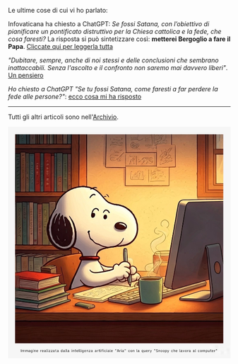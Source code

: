 Le ultime cose di cui vi ho parlato:

Infovaticana ha chiesto a ChatGPT: *Se fossi Satana, con l’obiettivo di pianificare un pontificato distruttivo per la Chiesa cattolica e la fede, che cosa faresti?* La risposta si può sintetizzare così: **metterei Bergoglio a fare il Papa**. [Cliccate qui per leggerla tutta](/articles/2024-10-15-chatgpt-bergoglio-papa.html)

*"Dubitare, sempre, anche di noi stessi e delle conclusioni che sembrano inattaccabili. Senza l'ascolto e il confronto non saremo mai davvero liberi"*. [Un pensiero](/articles/2024-09-23-studiare-per-dubitare.html)

*Ho chiesto a ChatGPT "Se tu fossi Satana, come faresti a far perdere la fede alle persone?"*: [ecco cosa mi ha risposto](/articles/2024-09-12-chatgpt-satana.html)

---

Tutti gli altri articoli sono nell'[Archivio](/pages/archivio.html).

![Snoopy che lavora al computer, un'immagine generata dall'intelligenza artificiale "Aria" integrata nel browser Opera](/img/snoopy-lavora-al-computer-aria-ai.jpg)